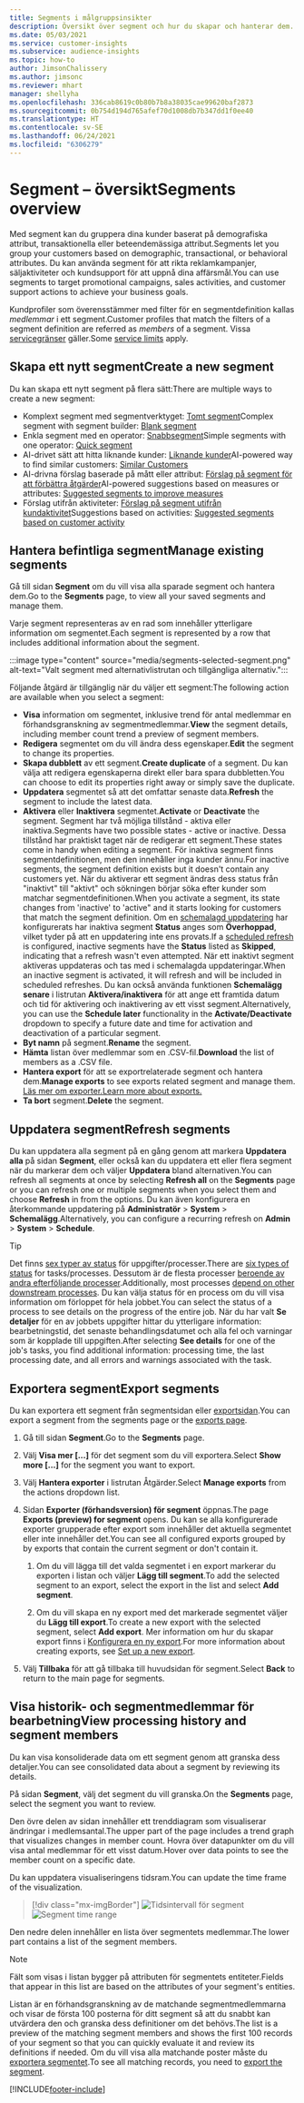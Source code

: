 ```yaml
---
title: Segments i målgruppsinsikter
description: Översikt över segment och hur du skapar och hanterar dem.
ms.date: 05/03/2021
ms.service: customer-insights
ms.subservice: audience-insights
ms.topic: how-to
author: JimsonChalissery
ms.author: jimsonc
ms.reviewer: mhart
manager: shellyha
ms.openlocfilehash: 336cab8619c0b80b7b8a38035cae99620baf2873
ms.sourcegitcommit: 0b754d194d765afef70d1008db7b347dd1f0ee40
ms.translationtype: HT
ms.contentlocale: sv-SE
ms.lasthandoff: 06/24/2021
ms.locfileid: "6306279"
---
```

# <a name="segments-overview"></a><span data-ttu-id="ba09d-103">Segment – översikt</span><span class="sxs-lookup"><span data-stu-id="ba09d-103">Segments overview</span></span>

<span data-ttu-id="ba09d-104">Med segment kan du gruppera dina kunder baserat på demografiska attribut, transaktionella eller beteendemässiga attribut.</span><span class="sxs-lookup"><span data-stu-id="ba09d-104">Segments let you group your customers based on demographic, transactional, or behavioral attributes.</span></span> <span data-ttu-id="ba09d-105">Du kan använda segment för att rikta reklamkampanjer, säljaktiviteter och kundsupport för att uppnå dina affärsmål.</span><span class="sxs-lookup"><span data-stu-id="ba09d-105">You can use segments to target promotional campaigns, sales activities, and customer support actions to achieve your business goals.</span></span>

<span data-ttu-id="ba09d-106">Kundprofiler som överensstämmer med filter för en segmentdefinition kallas *medlemmar* i ett segment.</span><span class="sxs-lookup"><span data-stu-id="ba09d-106">Customer profiles that match the filters of a segment definition are referred as *members* of a segment.</span></span> <span data-ttu-id="ba09d-107">Vissa [servicegränser](service-limits.md) gäller.</span><span class="sxs-lookup"><span data-stu-id="ba09d-107">Some [service limits](service-limits.md) apply.</span></span>

## <a name="create-a-new-segment"></a><span data-ttu-id="ba09d-108">Skapa ett nytt segment</span><span class="sxs-lookup"><span data-stu-id="ba09d-108">Create a new segment</span></span>

<span data-ttu-id="ba09d-109">Du kan skapa ett nytt segment på flera sätt:</span><span class="sxs-lookup"><span data-stu-id="ba09d-109">There are multiple ways to create a new segment:</span></span> 

- <span data-ttu-id="ba09d-110">Komplext segment med segmentverktyget: [Tomt segment](segment-builder.md#create-a-new-segment)</span><span class="sxs-lookup"><span data-stu-id="ba09d-110">Complex segment with segment builder: [Blank segment](segment-builder.md#create-a-new-segment)</span></span>
- <span data-ttu-id="ba09d-111">Enkla segment med en operator: [Snabbsegment](segment-builder.md#quick-segments)</span><span class="sxs-lookup"><span data-stu-id="ba09d-111">Simple segments with one operator: [Quick segment](segment-builder.md#quick-segments)</span></span>
- <span data-ttu-id="ba09d-112">AI-drivet sätt att hitta liknande kunder: [Liknande kunder](find-similar-customer-segments.md)</span><span class="sxs-lookup"><span data-stu-id="ba09d-112">AI-powered way to find similar customers: [Similar Customers](find-similar-customer-segments.md)</span></span>
- <span data-ttu-id="ba09d-113">AI-drivna förslag baserade på mått eller attribut: [Förslag på segment för att förbättra åtgärder](suggested-segments.md)</span><span class="sxs-lookup"><span data-stu-id="ba09d-113">AI-powered suggestions based on measures or attributes: [Suggested segments to improve measures](suggested-segments.md)</span></span>
- <span data-ttu-id="ba09d-114">Förslag utifrån aktiviteter: [Förslag på segment utifrån kundaktivitet](suggested-segments-activity.md)</span><span class="sxs-lookup"><span data-stu-id="ba09d-114">Suggestions based on activities: [Suggested segments based on customer activity](suggested-segments-activity.md)</span></span>

## <a name="manage-existing-segments"></a><span data-ttu-id="ba09d-115">Hantera befintliga segment</span><span class="sxs-lookup"><span data-stu-id="ba09d-115">Manage existing segments</span></span>

<span data-ttu-id="ba09d-116">Gå till sidan **Segment** om du vill visa alla sparade segment och hantera dem.</span><span class="sxs-lookup"><span data-stu-id="ba09d-116">Go to the **Segments** page, to view all your saved segments and manage them.</span></span>

<span data-ttu-id="ba09d-117">Varje segment representeras av en rad som innehåller ytterligare information om segmentet.</span><span class="sxs-lookup"><span data-stu-id="ba09d-117">Each segment is represented by a row that includes additional information about the segment.</span></span>

:::image type="content" source="media/segments-selected-segment.png" alt-text="Valt segment med alternativlistrutan och tillgängliga alternativ.":::

<span data-ttu-id="ba09d-119">Följande åtgärd är tillgänglig när du väljer ett segment:</span><span class="sxs-lookup"><span data-stu-id="ba09d-119">The following action are available when you select a segment:</span></span>

- <span data-ttu-id="ba09d-120">**Visa** information om segmentet, inklusive trend för antal medlemmar en förhandsgranskning av segmentmedlemmar.</span><span class="sxs-lookup"><span data-stu-id="ba09d-120">**View** the segment details, including member count trend a preview of segment members.</span></span>
- <span data-ttu-id="ba09d-121">**Redigera** segmentet om du vill ändra dess egenskaper.</span><span class="sxs-lookup"><span data-stu-id="ba09d-121">**Edit** the segment to change its properties.</span></span>
- <span data-ttu-id="ba09d-122">**Skapa dubblett** av ett segment.</span><span class="sxs-lookup"><span data-stu-id="ba09d-122">**Create duplicate** of a segment.</span></span> <span data-ttu-id="ba09d-123">Du kan välja att redigera egenskaperna direkt eller bara spara dubbletten.</span><span class="sxs-lookup"><span data-stu-id="ba09d-123">You can choose to edit its properties right away or simply save the duplicate.</span></span>
- <span data-ttu-id="ba09d-124">**Uppdatera** segmentet så att det omfattar senaste data.</span><span class="sxs-lookup"><span data-stu-id="ba09d-124">**Refresh** the segment to include the latest data.</span></span>
- <span data-ttu-id="ba09d-125">**Aktivera** eller **Inaktivera** segmentet.</span><span class="sxs-lookup"><span data-stu-id="ba09d-125">**Activate** or **Deactivate** the segment.</span></span> <span data-ttu-id="ba09d-126">Segment har två möjliga tillstånd - aktiva eller inaktiva.</span><span class="sxs-lookup"><span data-stu-id="ba09d-126">Segments have two possible states - active or inactive.</span></span> <span data-ttu-id="ba09d-127">Dessa tillstånd har praktiskt taget när de redigerar ett segment.</span><span class="sxs-lookup"><span data-stu-id="ba09d-127">These states come in handy when editing a segment.</span></span> <span data-ttu-id="ba09d-128">För inaktiva segment finns segmentdefinitionen, men den innehåller inga kunder ännu.</span><span class="sxs-lookup"><span data-stu-id="ba09d-128">For inactive segments, the segment definition exists but it doesn't contain any customers yet.</span></span> <span data-ttu-id="ba09d-129">När du aktiverar ett segment ändras dess status från "inaktivt" till "aktivt" och sökningen börjar söka efter kunder som matchar segmentdefinitionen.</span><span class="sxs-lookup"><span data-stu-id="ba09d-129">When you activate a segment, its state changes from 'inactive' to 'active" and it starts looking for customers that match the segment definition.</span></span> <span data-ttu-id="ba09d-130">Om en [schemalagd uppdatering](system.md#schedule-tab) har konfigurerats har inaktiva segment **Status** anges som **Överhoppad**, vilket tyder på att en uppdatering inte ens provats.</span><span class="sxs-lookup"><span data-stu-id="ba09d-130">If a [scheduled refresh](system.md#schedule-tab) is configured, inactive segments have the **Status** listed as **Skipped**, indicating that a refresh wasn't even attempted.</span></span> <span data-ttu-id="ba09d-131">När ett inaktivt segment aktiveras uppdateras och tas med i schemalagda uppdateringar.</span><span class="sxs-lookup"><span data-stu-id="ba09d-131">When an inactive segment is activated, it will refresh and will be included in scheduled refreshes.</span></span>
  <span data-ttu-id="ba09d-132">Du kan också använda funktionen **Schemalägg senare** i listrutan **Aktivera/inaktivera** för att ange ett framtida datum och tid för aktivering och inaktivering av ett visst segment.</span><span class="sxs-lookup"><span data-stu-id="ba09d-132">Alternatively, you can use the **Schedule later** functionality in the **Activate/Deactivate** dropdown to specify a future date and time for activation and deactivation of a particular segment.</span></span>
- <span data-ttu-id="ba09d-133">**Byt namn** på segment.</span><span class="sxs-lookup"><span data-stu-id="ba09d-133">**Rename** the segment.</span></span>
- <span data-ttu-id="ba09d-134">**Hämta** listan över medlemmar som en .CSV-fil.</span><span class="sxs-lookup"><span data-stu-id="ba09d-134">**Download** the list of members as a .CSV file.</span></span>
- <span data-ttu-id="ba09d-135">**Hantera export** för att se exportrelaterade segment och hantera dem.</span><span class="sxs-lookup"><span data-stu-id="ba09d-135">**Manage exports** to see exports related segment and manage them.</span></span> [<span data-ttu-id="ba09d-136">Läs mer om exporter.</span><span class="sxs-lookup"><span data-stu-id="ba09d-136">Learn more about exports.</span></span>](export-destinations.md)
- <span data-ttu-id="ba09d-137">**Ta bort** segment.</span><span class="sxs-lookup"><span data-stu-id="ba09d-137">**Delete** the segment.</span></span>

## <a name="refresh-segments"></a><span data-ttu-id="ba09d-138">Uppdatera segment</span><span class="sxs-lookup"><span data-stu-id="ba09d-138">Refresh segments</span></span>

<span data-ttu-id="ba09d-139">Du kan uppdatera alla segment på en gång genom att markera **Uppdatera alla** på sidan **Segment**, eller också kan du uppdatera ett eller flera segment när du markerar dem och väljer **Uppdatera** bland alternativen.</span><span class="sxs-lookup"><span data-stu-id="ba09d-139">You can refresh all segments at once by selecting **Refresh all** on the **Segments** page or you can refresh one or multiple segments when you select them and choose **Refresh** in from the options.</span></span> <span data-ttu-id="ba09d-140">Du kan även konfigurera en återkommande uppdatering på **Administratör** > **System** > **Schemalägg**.</span><span class="sxs-lookup"><span data-stu-id="ba09d-140">Alternatively, you can configure a recurring refresh on **Admin** > **System** > **Schedule**.</span></span>

> [!TIP]
> <span data-ttu-id="ba09d-141">Det finns [sex typer av status](system.md#status-types) för uppgifter/processer.</span><span class="sxs-lookup"><span data-stu-id="ba09d-141">There are [six types of status](system.md#status-types) for tasks/processes.</span></span> <span data-ttu-id="ba09d-142">Dessutom är de flesta processer [beroende av andra efterföljande processer](system.md#refresh-policies).</span><span class="sxs-lookup"><span data-stu-id="ba09d-142">Additionally, most processes [depend on other downstream processes](system.md#refresh-policies).</span></span> <span data-ttu-id="ba09d-143">Du kan välja status för en process om du vill visa information om förloppet för hela jobbet.</span><span class="sxs-lookup"><span data-stu-id="ba09d-143">You can select the status of a process to see details on the progress of the entire job.</span></span> <span data-ttu-id="ba09d-144">När du har valt **Se detaljer** för en av jobbets uppgifter hittar du ytterligare information: bearbetningstid, det senaste behandlingsdatumet och alla fel och varningar som är kopplade till uppgiften.</span><span class="sxs-lookup"><span data-stu-id="ba09d-144">After selecting **See details** for one of the job's tasks, you find additional information: processing time, the last processing date, and all errors and warnings associated with the task.</span></span>

## <a name="export-segments"></a><span data-ttu-id="ba09d-145">Exportera segment</span><span class="sxs-lookup"><span data-stu-id="ba09d-145">Export segments</span></span>

<span data-ttu-id="ba09d-146">Du kan exportera ett segment från segmentsidan eller [exportsidan](export-destinations.md).</span><span class="sxs-lookup"><span data-stu-id="ba09d-146">You can export a segment from the segments page or the [exports page](export-destinations.md).</span></span> 

1. <span data-ttu-id="ba09d-147">Gå till sidan **Segment**.</span><span class="sxs-lookup"><span data-stu-id="ba09d-147">Go to the **Segments** page.</span></span>

1. <span data-ttu-id="ba09d-148">Välj **Visa mer [...]** för det segment som du vill exportera.</span><span class="sxs-lookup"><span data-stu-id="ba09d-148">Select **Show more [...]** for the segment you want to export.</span></span>

1. <span data-ttu-id="ba09d-149">Välj **Hantera exporter** i listrutan Åtgärder.</span><span class="sxs-lookup"><span data-stu-id="ba09d-149">Select **Manage exports** from the actions dropdown list.</span></span>

1. <span data-ttu-id="ba09d-150">Sidan **Exporter (förhandsversion) för segment** öppnas.</span><span class="sxs-lookup"><span data-stu-id="ba09d-150">The page **Exports (preview) for segment** opens.</span></span> <span data-ttu-id="ba09d-151">Du kan se alla konfigurerade exporter grupperade efter export som innehåller det aktuella segmentet eller inte innehåller det.</span><span class="sxs-lookup"><span data-stu-id="ba09d-151">You can see all configured exports grouped by by exports that contain the current segment or don't contain it.</span></span>

   1. <span data-ttu-id="ba09d-152">Om du vill lägga till det valda segmentet i en export markerar du exporten i listan och väljer **Lägg till segment**.</span><span class="sxs-lookup"><span data-stu-id="ba09d-152">To add the selected segment to an export, select the export in the list and select **Add segment**.</span></span>

   1. <span data-ttu-id="ba09d-153">Om du vill skapa en ny export med det markerade segmentet väljer du **Lägg till export**.</span><span class="sxs-lookup"><span data-stu-id="ba09d-153">To create a new export with the selected segment, select **Add export**.</span></span> <span data-ttu-id="ba09d-154">Mer information om hur du skapar export finns i [Konfigurera en ny export](export-destinations.md#set-up-a-new-export).</span><span class="sxs-lookup"><span data-stu-id="ba09d-154">For more information about creating exports, see [Set up a new export](export-destinations.md#set-up-a-new-export).</span></span>

1. <span data-ttu-id="ba09d-155">Välj **Tillbaka** för att gå tillbaka till huvudsidan för segment.</span><span class="sxs-lookup"><span data-stu-id="ba09d-155">Select **Back** to return to the main page for segments.</span></span>

## <a name="view-processing-history-and-segment-members"></a><span data-ttu-id="ba09d-156">Visa historik- och segmentmedlemmar för bearbetning</span><span class="sxs-lookup"><span data-stu-id="ba09d-156">View processing history and segment members</span></span>

<span data-ttu-id="ba09d-157">Du kan visa konsoliderade data om ett segment genom att granska dess detaljer.</span><span class="sxs-lookup"><span data-stu-id="ba09d-157">You can see consolidated data about a segment by reviewing its details.</span></span>

<span data-ttu-id="ba09d-158">På sidan **Segment**, välj det segment du vill granska.</span><span class="sxs-lookup"><span data-stu-id="ba09d-158">On the **Segments** page, select the segment you want to review.</span></span>

<span data-ttu-id="ba09d-159">Den övre delen av sidan innehåller ett trenddiagram som visualiserar ändringar i medlemsantal.</span><span class="sxs-lookup"><span data-stu-id="ba09d-159">The upper part of the page includes a trend graph that visualizes changes in member count.</span></span> <span data-ttu-id="ba09d-160">Hovra över datapunkter om du vill visa antal medlemmar för ett visst datum.</span><span class="sxs-lookup"><span data-stu-id="ba09d-160">Hover over data points to see the member count on a specific date.</span></span>

<span data-ttu-id="ba09d-161">Du kan uppdatera visualiseringens tidsram.</span><span class="sxs-lookup"><span data-stu-id="ba09d-161">You can update the time frame of the visualization.</span></span>

> [!div class="mx-imgBorder"]
> <span data-ttu-id="ba09d-162">![Tidsintervall för segment](media/segment-time-range.png "Tidsintervall för segment")</span><span class="sxs-lookup"><span data-stu-id="ba09d-162">![Segment time range](media/segment-time-range.png "Segment time range")</span></span>

<span data-ttu-id="ba09d-163">Den nedre delen innehåller en lista över segmentets medlemmar.</span><span class="sxs-lookup"><span data-stu-id="ba09d-163">The lower part contains a list of the segment members.</span></span>

> [!NOTE]
> <span data-ttu-id="ba09d-164">Fält som visas i listan bygger på attributen för segmentets entiteter.</span><span class="sxs-lookup"><span data-stu-id="ba09d-164">Fields that appear in this list are based on the attributes of your segment's entities.</span></span>
>
><span data-ttu-id="ba09d-165">Listan är en förhandsgranskning av de matchande segmentmedlemmarna och visar de första 100 posterna för ditt segment så att du snabbt kan utvärdera den och granska dess definitioner om det behövs.</span><span class="sxs-lookup"><span data-stu-id="ba09d-165">The list is a preview of the matching segment members and shows the first 100 records of your segment so that you can quickly evaluate it and review its definitions if needed.</span></span> <span data-ttu-id="ba09d-166">Om du vill visa alla matchande poster måste du [exportera segmentet](export-destinations.md).</span><span class="sxs-lookup"><span data-stu-id="ba09d-166">To see all matching records, you need to [export the segment](export-destinations.md).</span></span>

[!INCLUDE[footer-include](../includes/footer-banner.md)] 
